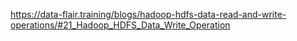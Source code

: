 https://data-flair.training/blogs/hadoop-hdfs-data-read-and-write-operations/#21_Hadoop_HDFS_Data_Write_Operation